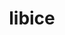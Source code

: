 ---
title: "libice"
layout: cache
categories: [package, develop-2023-11-19]
meta: {"versions": ["1.0.9"], "compilers": ["gcc@=11.1.0", "gcc@=11.3.0", "gcc@=11.4.0", "gcc@=7.3.1", "gcc@=9.4.0"], "oss": ["amzn2", "ubuntu20.04", "ubuntu22.04"], "platforms": ["linux"], "targets": ["aarch64", "neoverse_n1", "neoverse_v1", "ppc64le", "x86_64_v3"], "stacks": ["aws-isc", "aws-isc-aarch64", "data-vis-sdk", "e4s", "e4s-neoverse_v1", "e4s-power", "e4s-rocm-external", "gpu-tests", "ml-linux-x86_64-rocm", "root"], "num_specs": 8, "num_specs_by_stack": {"root": 8, "aws-isc-aarch64": 2, "aws-isc": 1, "e4s-neoverse_v1": 1, "e4s-power": 1, "gpu-tests": 1, "data-vis-sdk": 1, "e4s-rocm-external": 1, "e4s": 1, "ml-linux-x86_64-rocm": 1}}
spec_details: [{"hash": "iqc5pvjdgovs3ww3iav32hy2pbwxcxbo", "compiler": "gcc@=7.3.1", "versions": ["1.0.9"], "os": "amzn2", "platform": "linux", "target": "aarch64", "variants": ["build_system=autotools"], "stacks": ["root", "aws-isc-aarch64"], "size": "-", "tarball": "https://binaries.spack.io/develop-2023-11-19/build_cache/linux-amzn2-aarch64/gcc-7.3.1/libice-1.0.9/linux-amzn2-aarch64-gcc-7.3.1-libice-1.0.9-iqc5pvjdgovs3ww3iav32hy2pbwxcxbo.spack"}, {"hash": "3my3dhlo2mvswdthfbgljjzu2rez3b4g", "compiler": "gcc@=7.3.1", "versions": ["1.0.9"], "os": "amzn2", "platform": "linux", "target": "neoverse_n1", "variants": ["build_system=autotools"], "stacks": ["root", "aws-isc-aarch64"], "size": "-", "tarball": "https://binaries.spack.io/develop-2023-11-19/build_cache/linux-amzn2-neoverse_n1/gcc-7.3.1/libice-1.0.9/linux-amzn2-neoverse_n1-gcc-7.3.1-libice-1.0.9-3my3dhlo2mvswdthfbgljjzu2rez3b4g.spack"}, {"hash": "24uawm5xe3i7qv3kbmpfbu3exvvlutye", "compiler": "gcc@=7.3.1", "versions": ["1.0.9"], "os": "amzn2", "platform": "linux", "target": "x86_64_v3", "variants": ["build_system=autotools"], "stacks": ["root", "aws-isc"], "size": "-", "tarball": "https://binaries.spack.io/develop-2023-11-19/build_cache/linux-amzn2-x86_64_v3/gcc-7.3.1/libice-1.0.9/linux-amzn2-x86_64_v3-gcc-7.3.1-libice-1.0.9-24uawm5xe3i7qv3kbmpfbu3exvvlutye.spack"}, {"hash": "vfbaw5clytfup3vlxwvj4z2hdkz4djmj", "compiler": "gcc@=11.4.0", "versions": ["1.0.9"], "os": "ubuntu20.04", "platform": "linux", "target": "neoverse_v1", "variants": ["build_system=autotools"], "stacks": ["e4s-neoverse_v1", "root"], "size": "-", "tarball": "https://binaries.spack.io/develop-2023-11-19/build_cache/linux-ubuntu20.04-neoverse_v1/gcc-11.4.0/libice-1.0.9/linux-ubuntu20.04-neoverse_v1-gcc-11.4.0-libice-1.0.9-vfbaw5clytfup3vlxwvj4z2hdkz4djmj.spack"}, {"hash": "l2phwnci7qc3j7puwvnhkq7y5il46nns", "compiler": "gcc@=9.4.0", "versions": ["1.0.9"], "os": "ubuntu20.04", "platform": "linux", "target": "ppc64le", "variants": ["build_system=autotools"], "stacks": ["e4s-power", "root"], "size": "-", "tarball": "https://binaries.spack.io/develop-2023-11-19/build_cache/linux-ubuntu20.04-ppc64le/gcc-9.4.0/libice-1.0.9/linux-ubuntu20.04-ppc64le-gcc-9.4.0-libice-1.0.9-l2phwnci7qc3j7puwvnhkq7y5il46nns.spack"}, {"hash": "y3t5lniujgzdfgdicjro5kofucsbhnys", "compiler": "gcc@=11.1.0", "versions": ["1.0.9"], "os": "ubuntu20.04", "platform": "linux", "target": "x86_64_v3", "variants": ["build_system=autotools"], "stacks": ["gpu-tests", "data-vis-sdk", "root"], "size": "-", "tarball": "https://binaries.spack.io/develop-2023-11-19/build_cache/linux-ubuntu20.04-x86_64_v3/gcc-11.1.0/libice-1.0.9/linux-ubuntu20.04-x86_64_v3-gcc-11.1.0-libice-1.0.9-y3t5lniujgzdfgdicjro5kofucsbhnys.spack"}, {"hash": "bpt6aq2hbj3pcgnl2w7k7lr6roainudz", "compiler": "gcc@=11.4.0", "versions": ["1.0.9"], "os": "ubuntu20.04", "platform": "linux", "target": "x86_64_v3", "variants": ["build_system=autotools"], "stacks": ["e4s-rocm-external", "e4s", "root"], "size": "-", "tarball": "https://binaries.spack.io/develop-2023-11-19/build_cache/linux-ubuntu20.04-x86_64_v3/gcc-11.4.0/libice-1.0.9/linux-ubuntu20.04-x86_64_v3-gcc-11.4.0-libice-1.0.9-bpt6aq2hbj3pcgnl2w7k7lr6roainudz.spack"}, {"hash": "5rkpppjliz4tsuw4764qfpk7ds626tt6", "compiler": "gcc@=11.3.0", "versions": ["1.0.9"], "os": "ubuntu22.04", "platform": "linux", "target": "x86_64_v3", "variants": ["build_system=autotools"], "stacks": ["ml-linux-x86_64-rocm", "root"], "size": "-", "tarball": "https://binaries.spack.io/develop-2023-11-19/build_cache/linux-ubuntu22.04-x86_64_v3/gcc-11.3.0/libice-1.0.9/linux-ubuntu22.04-x86_64_v3-gcc-11.3.0-libice-1.0.9-5rkpppjliz4tsuw4764qfpk7ds626tt6.spack"}]
---